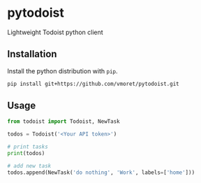 # pytodoist
Lightweight Todoist python client

## Installation

Install the python distribution with `pip`.

```bash
pip install git+https://github.com/vmoret/pytodoist.git
```

## Usage

```python
from todoist import Todoist, NewTask

todos = Todoist('<Your API token>')

# print tasks
print(todos)

# add new task
todos.append(NewTask('do nothing', 'Work', labels=['home']))
```

